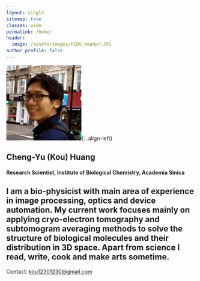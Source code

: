 ```yaml
---
layout: single
sitemap: true
classes: wide
permalink: /home/
header:
  image: /assets/images/PEDV_header.JPG
author_profile: false
---
```

![image-left](/assets/images/kou_300x300.jpg){: .align-left}
## Cheng-Yu (Kou) Huang
#### Research Scientist, Institute of Biological Chemistry, Academia Sinica

I am a bio-physicist with main area of experience in image processing, optics and device automation. My current work focuses mainly on applying cryo-electron tomography and subtomogram averaging methods to solve the structure of biological molecules and their distribution in 3D space. Apart from science I read, write, cook and make arts sometime.
---
Contact: kou12301230@gmail.com

